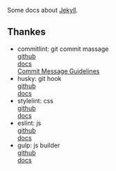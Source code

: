 Some docs about [Jekyll](https://jekyllrb.com/docs/).

## Thankes

- commitlint: git commit massage<br>
  [github](https://github.com/conventional-changelog/commitlint/) <br>
  [docs](https://commitlint.js.org/#/)<br>
  [Commit Message Guidelines](https://github.com/angular/angular/blob/22b96b9/CONTRIBUTING.md#-commit-message-guidelines)<br>
- husky: git hook<br>
  [github](https://github.com/typicode/husky)<br>
  [docs](https://typicode.github.io/husky/#/?id=manual)<br>
- stylelint: css <br>
  [github](https://github.com/stylelint/stylelint) <br>
  [docs](http://stylelint.docschina.org/)<br>
- eslint: js <br>
  [github](https://github.com/eslint/eslint) <br>
  [docs](https://eslint.org/) <br>
- gulp: js builder<br>
  [github](https://github.com/gulpjs/gulp)<br>
  [docs](https://gulpjs.com/docs/en/api/concepts)<br>